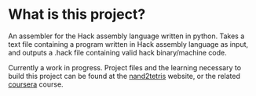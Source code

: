 # What is this project?
An assembler for the Hack assembly language written in python. Takes a text file containing
a program written in Hack assembly language as input, and outputs a .hack file containing
valid hack binary/machine code.

Currently a work in progress. Project files and the learning necessary to build this project can be 
found at the [nand2tetris](https://www.nand2tetris.org/project06) website, or the related 
[coursera](https://www.coursera.org/learn/build-a-computer) course.